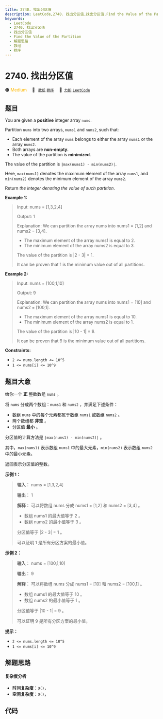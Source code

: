 ```yaml
---
title: 2740. 找出分区值
description: LeetCode,2740. 找出分区值,找出分区值,Find the Value of the Partition,解题思路,数组,排序
keywords:
  - LeetCode
  - 2740. 找出分区值
  - 找出分区值
  - Find the Value of the Partition
  - 解题思路
  - 数组
  - 排序
---
```


# 2740. 找出分区值

🟠 <font color=#ffb800>Medium</font>&emsp; 🔖&ensp; [`数组`](/tag/array.md) [`排序`](/tag/sorting.md)&emsp; 🔗&ensp;[`力扣`](https://leetcode.cn/problems/find-the-value-of-the-partition) [`LeetCode`](https://leetcode.com/problems/find-the-value-of-the-partition)

## 题目

You are given a **positive** integer array `nums`.

Partition `nums` into two arrays, `nums1` and `nums2`, such that:

  * Each element of the array `nums` belongs to either the array `nums1` or the array `nums2`.
  * Both arrays are **non-empty**.
  * The value of the partition is **minimized**.

The value of the partition is `|max(nums1) - min(nums2)|`.

Here, `max(nums1)` denotes the maximum element of the array `nums1`, and
`min(nums2)` denotes the minimum element of the array `nums2`.

Return _the integer denoting the value of such partition_.



**Example 1:**

> Input: nums = [1,3,2,4]
> 
> Output: 1
> 
> Explanation: We can partition the array nums into nums1 = [1,2] and nums2 = [3,4].
> - The maximum element of the array nums1 is equal to 2.
> - The minimum element of the array nums2 is equal to 3.
> 
> The value of the partition is |2 - 3| = 1. 
> 
> It can be proven that 1 is the minimum value out of all partitions.

**Example 2:**

> Input: nums = [100,1,10]
> 
> Output: 9
> 
> Explanation: We can partition the array nums into nums1 = [10] and nums2 = [100,1].
> - The maximum element of the array nums1 is equal to 10.
> - The minimum element of the array nums2 is equal to 1.
> 
> The value of the partition is |10 - 1| = 9.
> 
> It can be proven that 9 is the minimum value out of all partitions.

**Constraints:**

  * `2 <= nums.length <= 10^5`
  * `1 <= nums[i] <= 10^9`


## 题目大意

给你一个 **正** 整数数组 `nums` 。

将 `nums` 分成两个数组：`nums1` 和 `nums2` ，并满足下述条件：

  * 数组 `nums` 中的每个元素都属于数组 `nums1` 或数组 `nums2` 。
  * 两个数组都 **非空** 。
  * 分区值 **最小** 。

分区值的计算方法是 `|max(nums1) - min(nums2)|` 。

其中，`max(nums1)` 表示数组 `nums1` 中的最大元素，`min(nums2)` 表示数组 `nums2` 中的最小元素。

返回表示分区值的整数。



**示例 1：**

> 
> 
> 
> 
> 
> **输入：** nums = [1,3,2,4]
> 
> **输出：** 1
> 
> **解释：** 可以将数组 nums 分成 nums1 = [1,2] 和 nums2 = [3,4] 。
> - 数组 nums1 的最大值等于 2 。
> - 数组 nums2 的最小值等于 3 。
> 
> 分区值等于 |2 - 3| = 1 。
> 
> 可以证明 1 是所有分区方案的最小值。
> 
> 

**示例 2：**

> 
> 
> 
> 
> 
> **输入：** nums = [100,1,10]
> 
> **输出：** 9
> 
> **解释：** 可以将数组 nums 分成 nums1 = [10] 和 nums2 = [100,1] 。 
> - 数组 nums1 的最大值等于 10 。 
> - 数组 nums2 的最小值等于 1 。 
> 
> 分区值等于 |10 - 1| = 9 。 
> 
> 可以证明 9 是所有分区方案的最小值。
> 
> 



**提示：**

  * `2 <= nums.length <= 10^5`
  * `1 <= nums[i] <= 10^9`


## 解题思路

#### 复杂度分析

- **时间复杂度**：`O()`，
- **空间复杂度**：`O()`，

## 代码

```javascript

```
